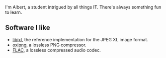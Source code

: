 I'm Albert, a student intrigued by all things IT. There's always something fun to learn.

## Software I like
- [libjxl](https://github.com/libjxl/libjxl), the reference implementation for the JPEG XL image format.
- [oxipng](https://github.com/shssoichiro/oxipng), a lossless PNG compressor.
- [FLAC](https://github.com/xiph/flac), a lossless compressed audio codec.
